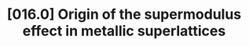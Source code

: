 ---
title: "[016.0] Origin of the supermodulus effect in metallic superlattices"
collection: publications
permalink: /publication/016.0
citation: 'D. Wolf and J. F. Lutsko, &quot;Origin of the supermodulus effect in metallic superlattices&quot;, <i>J. App. Phys.</i>, <strong>66</strong>, 1961 (1989)'
---